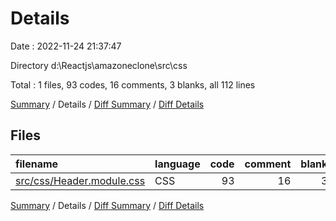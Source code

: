 # Details

Date : 2022-11-24 21:37:47

Directory d:\\Reactjs\\amazoneclone\\src\\css

Total : 1 files,  93 codes, 16 comments, 3 blanks, all 112 lines

[Summary](results.md) / Details / [Diff Summary](diff.md) / [Diff Details](diff-details.md)

## Files
| filename | language | code | comment | blank | total |
| :--- | :--- | ---: | ---: | ---: | ---: |
| [src/css/Header.module.css](/src/css/Header.module.css) | CSS | 93 | 16 | 3 | 112 |

[Summary](results.md) / Details / [Diff Summary](diff.md) / [Diff Details](diff-details.md)